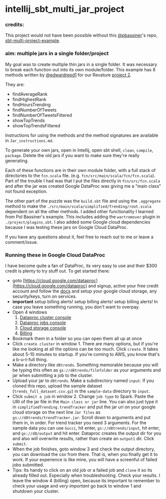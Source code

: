 # intellij_sbt_multi_jar_project

### credits:
This project would not have been possible without this [@pbassiner](https://github.com/pbassiner)'s repo, [sbt-multi-project-example](https://github.com/pbassiner/sbt-multi-project-example).

### aim: multiple jars in a single folder/project

My goal was to create multiple thin jars in a single folder.  It was necessary to break each function out into its own module/folder.  This example has 8 methods written by [@edwardreed1](https://github.com/EdwardReed1) for our Revature [project 2](https://github.com/EdwardReed1/revature_project_2).  

They are:
- findAverageRank
- findHighestRank
- findHoursTrending
- findNumberOfTweets
- findNumberOfTweetsFiltered
- showTopTrends
- showTopTrendsFiltered

Instructions for using the methods and the method signatures are available in `Jar_instructions.md`.

To generate your own jars, open in Intellij, open sbt shell, `clean`, `compile`, `package`.  Delete the old jars if you want to make sure they're really generating.

Each of these functions are in their own module folder, with a full stack of directories to the `fcn.scala` file.  (e.g. `fcn/src/main/scala/fcn/fcn.scala`).  Part of the trouble I had was that I put the files directly in `fcn/src/fcn.scala` and after the jar was created Google DataProc was giving me a "main class" not found exception.

The other part of the puzzle was the `build.sbt` file and using the `.aggregate` method to make the `./src/main/scala/simplified/Trending/root.scala` dependent on all the other methods.  I added other functionality I learned from Pol Bassiner's example.  This includes adding the `wartremover` plugin in `./project/plugins.sbt`.  I also added some Google cloud dependencies because I was testing these jars on Google Cloud DataProc.

If you have any questions about it, feel free to reach out to me or leave a comment/issue.

### Running these in Google Cloud DataProc

I have become quite a fan of DataProc, its very easy to use and their $300 credit is plenty to try stuff out.  To get started there:

- goto [https://cloud.google.com/dataproc](https://cloud.google.com/dataproc) and signup, active your free credit account and follow the [docs](https://cloud.google.com/dataproc/docs) and setup your google cloud storage, any security/keys, turn on services.
- **important** setup billing alerts! setup billing alerts! setup billing alerts! In case you leave something running, you don't want to overpay. 
- Open 4 windows
  1. [Dataproc cluster console](https://console.cloud.google.com/dataproc/clusters)
  2. [Dataproc jobs console](https://console.cloud.google.com/dataproc/jobs)
  3. [Cloud storage console](https://console.cloud.google.com/storage/browser/)
  4. [Billing](https://console.cloud.google.com/billing/)
- Bookmark them in a folder so you can open them all up at once
- Click `create cluster` in window 1.  There are many options, but if you're like me looking at all the options can be too much.  Click `create`.  It takes about 5-10 minutes to startup.  If you're coming to AWS, you know that's a b-u-t-full thing.
- Make a directory like `d8trends`.  Something memorable because you will be typing this often as `gs://d8trends/filefolder` as your arguments and jar when submitting a job to the cluster.  
- Upload your jar to `d8trends`.  Make a subdirectory named `input`.  If you cloned this repo, upload the sample dataset (`trends_full_dataset.csv.gz`) in the `sample-data` directory to `input`.  
- Click `submit a job` in window 2.  Change `job type` to Spark.  Paste the URI of the jar file in the `Main class or jar` line.  You can also just type it in `simplifiedTrending.trendTracker` and put the jar uri on your google cloud storage on the next line `Jar files` as `gs://d8trends/trendTracker.jar`.  Scroll down to arguments and put them in, in order.  For trend tracker you need 3 arguments.  For the sample data you can use `Gucci`, hit enter, `gs://d8trends/input`, hit enter, and `gs://d8/output` and hit enter.  Dataproc creates the output dir for you and also will overwrite results, rather than create an `output1` dir.  Click `submit`.
- When the job finishes, goto window 3 and check the output directory, you can download the csv from there.  That is, when you finally get it to work.  If your experience is like mine, you will have a screenful of failed jobs submitted.
- Tips: Its handy to click on an old job or a failed job and `clone` it so its already filled out.  Especially when troubleshooting.  Check your results.  I leave the window 4 (billing) open, because its important to remember to check your usage and *very important* go back to window 1 and shutdown your cluster.



